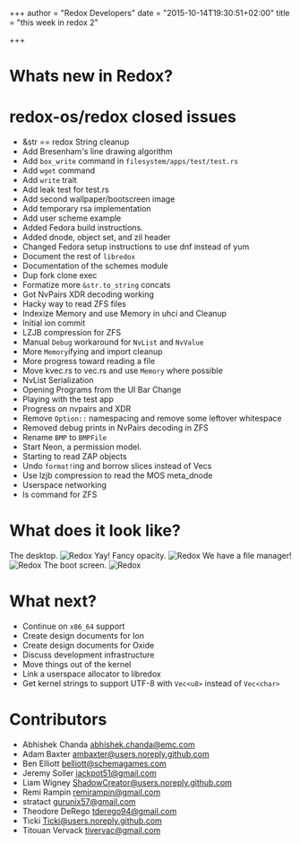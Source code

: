 +++
author = "Redox Developers"
date = "2015-10-14T19:30:51+02:00"
title = "this week in redox 2"

+++

# Whats new in Redox?

# redox-os/redox closed issues

- &str == redox String cleanup
- Add Bresenham's line drawing algorithm
- Add `box_write` command in `filesystem/apps/test/test.rs`
- Add `wget` command
- Add `write` trait
- Add leak test for test.rs
- Add second wallpaper/bootscreen image
- Add temporary rsa implementation
- Add user scheme example
- Added Fedora build instructions.
- Added dnode, object set, and zil header
- Changed Fedora setup instructions to use dnf instead of yum
- Document the rest of `libredox`
- Documentation of the schemes module
- Dup fork clone exec
- Formatize more `&str.to_string` concats
- Got NvPairs XDR decoding working
- Hacky way to read ZFS files
- Indexize Memory and use Memory in uhci and Cleanup
- Initial ion commit
- LZJB compression for ZFS
- Manual `Debug` workaround for `NvList` and `NvValue`
- More `Memory`ifying and import cleanup
- More progress toward reading a file
- Move kvec.rs to vec.rs and use `Memory` where possible
- NvList Serialization
- Opening Programs from the UI Bar Change
- Playing with the test app
- Progress on nvpairs and XDR
- Remove `Option::` namespacing and remove some leftover whitespace
- Removed debug prints in NvPairs decoding in ZFS
- Rename `BMP` to `BMPFile`
- Start Neon, a permission model.
- Starting to read ZAP objects
- Undo `format!`ing and borrow slices instead of Vecs
- Use lzjb compression to read the MOS meta_dnode
- Userspace networking
- ls command for ZFS

# What does it look like?

The desktop.
![Redox](https://raw.githubusercontent.com/redox-os/redox/e3a2abf42dfad8875642156fee476351153e7ce8/img/screenshots/Desktop.png)
Yay! Fancy opacity.
![Redox](https://raw.githubusercontent.com/redox-os/redox/e3a2abf42dfad8875642156fee476351153e7ce8/img/screenshots/Fancy_opacity.png)
We have a file manager!
![Redox](https://raw.githubusercontent.com/redox-os/redox/e3a2abf42dfad8875642156fee476351153e7ce8/img/screenshots/File_manager.png)
The boot screen.
![Redox](https://raw.githubusercontent.com/redox-os/redox/e3a2abf42dfad8875642156fee476351153e7ce8/img/screenshots/Boot.png)

# What next?

- Continue on `x86_64` support
- Create design documents for Ion
- Create design documents for Oxide
- Discuss development infrastructure
- Move things out of the kernel
- Link a userspace allocator to libredox
- Get kernel strings to support UTF-8 with `Vec<u8>` instead of `Vec<char>`

# Contributors

- Abhishek Chanda <abhishek.chanda@emc.com>
- Adam Baxter <ambaxter@users.noreply.github.com>
- Ben Elliott <belliott@schemagames.com>
- Jeremy Soller <jackpot51@gmail.com>
- Liam Wigney <ShadowCreator@users.noreply.github.com>
- Remi Rampin <remirampin@gmail.com>
- stratact <gurunix57@gmail.com>
- Theodore DeRego <tderego94@gmail.com>
- Ticki <Ticki@users.noreply.github.com>
- Titouan Vervack <tivervac@gmail.com>
